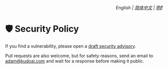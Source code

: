 <div align="right">
    <h6>
        <picture>
            <source type="image/svg+xml" media="(prefers-color-scheme: dark)" srcset="https://assets.deepseekomnibox.com/images/icons/earth/white/icon32.svg">
            <img height=14 src="https://assets.deepseekomnibox.com/images/icons/earth/black/icon32.svg">
        </picture>
        &nbsp;English |
        <a href="https://docs.deepseekomnibox.com/zh-cn/SECURITY.md">简体中文</a> |
        <a href="https://docs.deepseekomnibox.com/hi/SECURITY.md">हिंदी</a>
    </h6>
</div>

# 🛡️ Security Policy

If you find a vulnerability, please open a [draft security advisory](https://github.com/adamlui/deepseek-omnibox/security/advisories/new).

Pull requests are also welcome, but for safety reasons, send an email to <adam@kudoai.com> and wait for a response before making it public.
